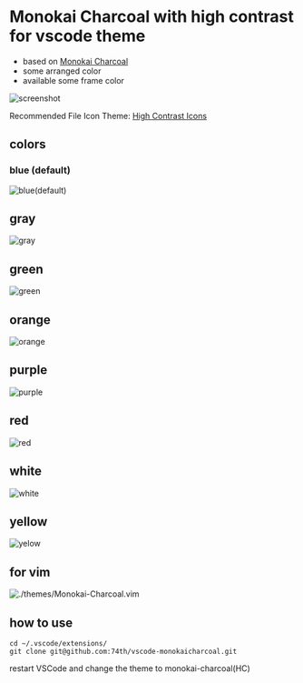 # Monokai Charcoal with high contrast for vscode theme

- based on [Monokai Charcoal](https://colorsublime.github.io/themes/Monokai%20Charcoal/)
- some arranged color
- available some frame color

![screenshot](https://github.com/74th/vscode-monokaicharcoal/raw/master/./screenshot.png)

Recommended File Icon Theme: [High Contrast Icons](https://marketplace.visualstudio.com/items?itemName=74th.high-contrast-icons)

## colors

### blue (default)

![blue(default)](https://github.com/74th/vscode-monokaicharcoal/raw/master/screenshot-blue.png)

## gray

![gray](https://github.com/74th/vscode-monokaicharcoal/raw/master/screenshot-gray.png)

## green

![green](https://github.com/74th/vscode-monokaicharcoal/raw/master/screenshot-green.png)

## orange

![orange](https://github.com/74th/vscode-monokaicharcoal/raw/master/screenshot-orange.png)

## purple

![purple](https://github.com/74th/vscode-monokaicharcoal/raw/master/screenshot-purple.png)

## red

![red](https://github.com/74th/vscode-monokaicharcoal/raw/master/screenshot-red.png)

## white

![white](https://github.com/74th/vscode-monokaicharcoal/raw/master/screenshot-white.png)

## yellow

![yelow](https://github.com/74th/vscode-monokaicharcoal/raw/master/screenshot-yellow.png)

## for vim

![./themes/Monokai-Charcoal.vim](https://github.com/74th/vscode-monokaicharcoal/raw/master/./themes/Monokai-Charcoal.vim)

## how to use

```
cd ~/.vscode/extensions/
git clone git@github.com:74th/vscode-monokaicharcoal.git
```

restart VSCode and change the theme to monokai-charcoal(HC)
